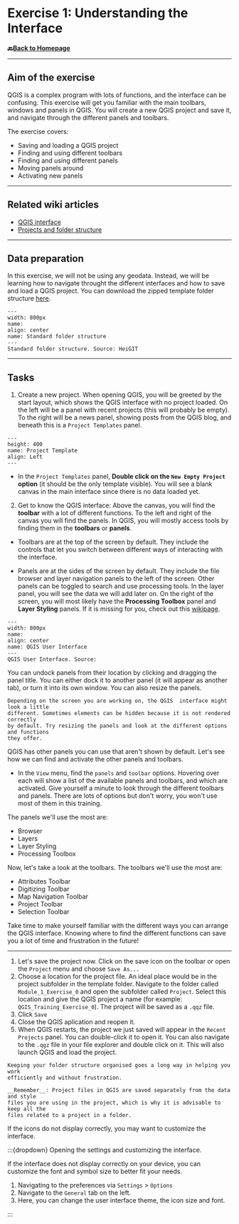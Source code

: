 # Exercise 1: Understanding the Interface

__🔙[Back to Homepage](/content/intro.md)__


---
## Aim of the exercise

QGIS is a complex program with lots of functions, and the interface can be confusing. This exercise will get you familiar with the main toolbars, windows and panels in QGIS. You will create a new QGIS project and save it, and navigate through the different panels and toolbars.

The exercise covers: 

- Saving and loading a QGIS project
- Finding and using different toolbars
- Finding and using different panels 
- Moving panels around
- Activating new panels

---

## Related wiki articles

- [QGIS interface](https://giscience.github.io/gis-training-resource-center/content/Wiki/en_qgis_interface_wiki.html)
- [Projects and folder structure](https://giscience.github.io/gis-training-resource-center/content/Wiki/en_qgis_interface_wiki.html)

---

## Data preparation

In this exercise, we will not be using any geodata. Instead, we will be learning how to navigate throught the different interfaces and how to save and load a QGIS project. You can download the zipped template folder structure [here](https://nexus.heigit.org/repository/gis-training-resource-center/Modul_1/Modul_1_Exercise_1_Understanding_the_interface/Modul_1_Exercise_1_Understanding_the_interface.zip).

```{figure} /fig/Standard_project_folder_structure.drawio.svg
---
width: 800px
name: 
align: center
name: Standard folder structure
---
Standard folder structure. Source: HeiGIT
```
---

## Tasks

1. Create a new project. When opening QGIS, you will be greeted by 
the start layout, which shows the QGIS interface with no project loaded. On the 
left will be a panel with recent projects (this will probably be empty). To the 
right will be a news panel, showing posts from the QGIS blog, and beneath this 
is a `Project Templates` panel. 

```{figure} /fig/en_project_template_BRC.png
---
height: 400
name: Project Template
align: Left
---
```
- In the `Project Templates` panel, __Double click on the `New Empty Project` option__ (it should be the only template visible). You will see a blank canvas in the main interface since there is no data loaded yet. 

2. Get to know the QGIS interface: Above the canvas, you will find the 
__toolbar__ with a lot of different functions. To the left and right of the canvas 
you will find the panels. In QGIS, you will mostly access tools by finding them 
in the __toolbars__ or __panels__. 

- Toolbars are at the top of the screen by default. They include the controls that 
let you switch between different ways of interacting with the interface. 

- Panels are at the sides of the screen by default. They include the file browser 
and layer navigation panels to the left of the screen. Other panels can be 
toggled to search and use processing tools. In the layer panel, you will see the 
data we will add later on.
On the right of the screen, you will most likely have the __Processing Toolbox__ panel 
and __Layer Styling__ panels. If it is missing for you, check out this [wikipage](content/Wiki/en_qgis_common_errors_and_Issues.md).

```{figure} /fig/en_QGIS_GUI.png
---
width: 800px
name: 
align: center
name: QGIS User Interface
---
QGIS User Interface. Source:
```

You can undock panels from their location by clicking and dragging the panel 
title. You can either dock it to another panel (it will appear as another tab), 
or turn it into its own window. You can also resize the panels. 
<!-- FIXME: there is no exercise here - can we get people to try it? -->

```{TIP}
Depending on the screen you are working on, the QGIS  interface might look a little 
different. Sometimes elements can be hidden because it is not rendered correctly 
by default. Try resizing the panels and look at the different options and functions 
they offer. 
```
<!-- FIXME: Need a clearer explanation in this tip -->

QGIS has other panels you can use that aren't shown by default. Let's see how we 
can find and activate the other panels and toolbars.

- In the `View` menu, find the `panels` and `toolbar` options. Hovering over each 
will show a list of the available panels and toolbars, and which are activated. 
Give yourself a minute to look through the different toolbars and panels. 
There are lots of options but don't worry, you won't use most of them in this 
training. 

The panels we'll use the most are: 
- Browser
- Layers
- Layer Styling
- Processing Toolbox

Now, let's take a look at the toolbars. The toolbars we'll use the most are:  
- Attributes Toolbar
- Digitizing Toolbar
- Map Navigation Toolbar
- Project Toolbar
- Selection Toolbar
 

Take time to make yourself familiar with the different ways you can arrange 
the QGIS interface. Knowing where to find the different functions can save you a 
lot of time and frustration in the future!

---

1. Let's save the project now. Click on the save icon on the toolbar or 
open the  `Project` menu and choose `Save As...`
1. Choose a location for the project file. An ideal place would be in the project 
subfolder in the template folder. Navigate to the folder called `Module_1_Exercise_0` and open the subfolder called `Project`. Select this location and give the 
QGIS project a name (for example: `QGIS_Training_Exercise_0`). The project will 
be saved as a `.qqz` file.
1. Click `Save` 
2. Close the QGIS aplication and reopen it.
3. When QGIS restarts, the project we just saved will appear in the 
`Recent Projects` panel. You can double-click it to open it. You can 
also navigate to the `.qgz` file in your file explorer and double click on it. 
This will also launch QGIS and load the project. 

```{Tip}
Keeping your folder structure organised goes a long way in helping you work 
efficiently and without frustration.
```

```{Warning}
__Remember__: Project files in QGIS are saved separately from the data and style 
files you are using in the project, which is why it is advisable to keep all the 
files related to a project in a folder.
```
<!-- CLARIFY: Some styles are stored in the project file -->

If the icons do not display correctly, you may want to customize the interface. 
<!-- CLARIFY: what is meant by "correctly"> How will people know if it is showing
    correctly or not? -->

:::{dropdown} Opening the settings and customizing the interface. 

If the interface does not display correctly on your device, you can customize 
the font and symbol size to better fit your needs.

1. Navigating to the preferences via `Settings` > `Options` 
2. Navigate to the `General` tab on the left. 
3. Here, you can change the user interface theme, the icon size and font.  

:::


